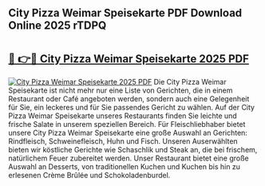 ## City Pizza Weimar Speisekarte PDF Download Online 2025 rTDPQ

# <h2><a href="http://gcdksow.nevu.top/?p=City+Pizza+Weimar+Speisekarte">🔗 👉🔴 City Pizza Weimar Speisekarte 2025 PDF</a></h2>

[![City Pizza Weimar Speisekarte 2025 PDF](https://i.imgur.com/dBaPXMq.png)](http://gcdksow.nevu.top/?p=City+Pizza+Weimar+Speisekarte)
Die City Pizza Weimar Speisekarte ist nicht mehr nur eine Liste von Gerichten, die in einem Restaurant oder Café angeboten werden, sondern auch eine Gelegenheit für Sie, ein leckeres und für Sie passendes Gericht zu wählen. Auf der City Pizza Weimar Speisekarte unseres Restaurants finden Sie leichte und frische Salate in unserem speziellen Bereich. Für Fleischliebhaber bietet unsere City Pizza Weimar Speisekarte eine große Auswahl an Gerichten: Rindfleisch, Schweinefleisch, Huhn und Fisch. Unseren Auserwählten bieten wir köstliche Gerichte wie Schaschlik und Steak an, die bei frischem, natürlichem Feuer zubereitet werden. Unser Restaurant bietet eine große Auswahl an Desserts, von traditionellen Kuchen und Kuchen bis hin zu erlesenen Crème Brûlée und Schokoladenburdel.
